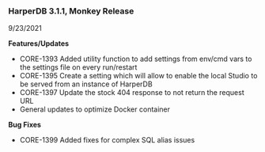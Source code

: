### HarperDB 3.1.1, Monkey Release

9/23/2021

**Features/Updates**

- CORE-1393 Added utility function to add settings from env/cmd vars to the settings file on every run/restart
- CORE-1395 Create a setting which will allow to enable the local Studio to be served from an instance of HarperDB
- CORE-1397 Update the stock 404 response to not return the request URL
- General updates to optimize Docker container

**Bug Fixes**

- CORE-1399 Added fixes for complex SQL alias issues
